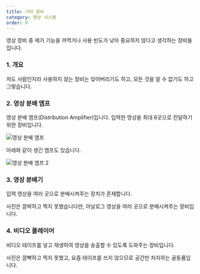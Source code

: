 ```yaml
---
title: 기타 장비
category: 영상 시스템
order: 9
---
```


영상 장비 중 제가 기능을 까먹거나 사용 빈도가 낮아 중요하지 않다고 생각하는 장비들입니다. 

### 1. 개요

저도 사람인지라 사용하지 않는 장비는 잊어버리기도 하고, 모든 것을 알 수 없기도 하고 그렇습니다. 

### 2. 영상 분배 앰프

영상 분배 앰프(Distribution Amplifier)입니다. 입력한 영상을 최대 6곳으로 전달하기 위한 장비입니다. 

![영상 분배 앰프](https://user-images.githubusercontent.com/12420779/71558723-a122d980-2a99-11ea-85cb-d89c3c67a62a.png)

아래와 같이 생긴 앰프도 있습니다. 

![영상 분배 앰프 2](https://user-images.githubusercontent.com/12420779/71558749-daf3e000-2a99-11ea-96ec-2a33831fe145.png)

### 3. 영상 분배기

입력 영상을 여러 곳으로 분배시켜주는 장치가 존재합니다. 

사진은 깜박하고 찍지 못했습니다만, 아날로그 영상을 여러 곳으로 분배시켜주는 장비입니다. 

### 4. 비디오 플레이어

비디오 테이프를 넣고 재생하여 영상을 송출할 수 있도록 도와주는 장비입니다. 

사진은 깜빡하고 찍지 못했고, 요즘 테이프를 쓰지 않으므로 공간만 차지하는 골동품입니다. 